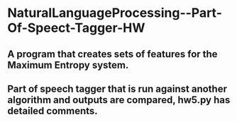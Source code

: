 # NaturalLanguageProcessing--Part-Of-Speect-Tagger-HW

## A program that creates sets of features for the Maximum Entropy system.
## Part of speech tagger that is run against another algorithm and outputs are compared, hw5.py has detailed comments.
